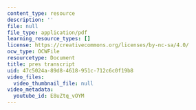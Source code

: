 ```yaml
---
content_type: resource
description: ''
file: null
file_type: application/pdf
learning_resource_types: []
license: https://creativecommons.org/licenses/by-nc-sa/4.0/
ocw_type: OCWFile
resourcetype: Document
title: pres transcript
uid: 47c5024a-89d8-4618-951c-712c6c0f19b8
video_files:
  video_thumbnail_file: null
video_metadata:
  youtube_id: E8uZtq_vOYM
---
```

